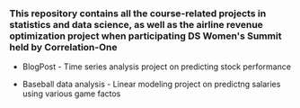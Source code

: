 ### This repository contains all the course-related projects in statistics and data science, as well as the airline revenue optimization project when participating DS Women's Summit held by Correlation-One

- BlogPost - Time series analysis project on predicting stock performance

- Baseball data analysis - Linear modeling project on predictng salaries using various game factos

